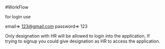 #WorkFlow

for login use 

email=> 123@gmail.com 
password=> 123

Only designation with HR will be allowed to login into the application, If trying to signup you could give designation as HR to access the application.
